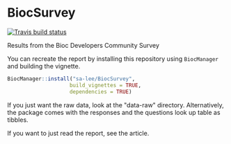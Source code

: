 
# BiocSurvey

<!-- badges: start -->
 [![Travis build status](https://travis-ci.org/sa-lee/BiocSurvey.svg?branch=master)](https://travis-ci.org/sa-lee/BiocSurvey)
<!-- badges: end -->

Results from the Bioc Developers Community Survey

You can recreate the report by installing this repository using
`BiocManager` and building the vignette. 

``` r
BiocManager::install("sa-lee/BiocSurvey", 
                    build_vignettes = TRUE,
                    dependencies = TRUE)
```

If you just want the raw data, look at the "data-raw" directory. Alternatively,
the package comes with the responses and the questions look up table
as tibbles.

If you want to just read the report, see the article.



